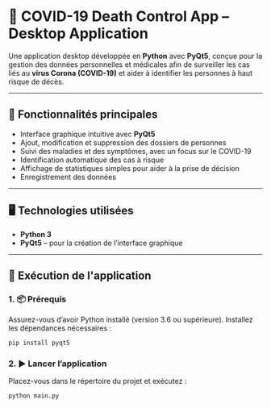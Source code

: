 # 🦠 COVID-19 Death Control App – Desktop Application

Une application desktop développée en **Python** avec **PyQt5**, conçue pour la gestion des données personnelles et médicales afin de surveiller les cas liés au **virus Corona (COVID-19)** et aider à identifier les personnes à haut risque de décès.

---

## 📌 Fonctionnalités principales

* Interface graphique intuitive avec **PyQt5**
* Ajout, modification et suppression des dossiers de personnes
* Suivi des maladies et des symptômes, avec un focus sur le COVID-19
* Identification automatique des cas à risque
* Affichage de statistiques simples pour aider à la prise de décision
* Enregistrement des données

---

## 🖥️ Technologies utilisées

* **Python 3**
* **PyQt5** – pour la création de l’interface graphique

---

## 🚀 Exécution de l'application

### 1. 📦 Prérequis

Assurez-vous d’avoir Python installé (version 3.6 ou supérieure).
Installez les dépendances nécessaires :

```bash
pip install pyqt5
```

### 2. ▶️ Lancer l’application

Placez-vous dans le répertoire du projet et exécutez :

```bash
python main.py
```


